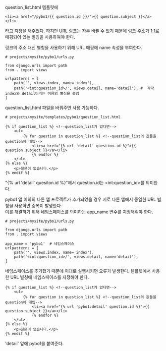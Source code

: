 question_list.html 템플릿에 
```
<li><a href="/pybo1/{{ question.id }}/">{{ question.subject }}</a></li>
```
라고 지정을 해주었다. 하지만 URL 링크는 자주 바뀔 수 있기 때문에 링크 주소가 1:1로 매핑되어 있는 별칭을 사용하여야 한다.

링크의 주소 대신 별칭을 사용하기 위해 URL 매핑에 name 속성을 부여한다.
```
# projects/mysite/pybo1/urls.py

from django.urls import path
from . import views

urlpatterns = [
    path('', views.index, name='index'),
    path('<int:question_id>/', views.detail, name='detail'), #  각각 index와 detail이라는 이름의 별칭을 붙임
]
```
question_list.html 파일을 바꿔주면 사용 가능하다.
```
# projects/mysite/templates/pybo1/question_list.html

{% if question_list %} <!--question_list가 있다면-->
    <ul>
        {% for question in question_list %} <!--question_list의 값들을 question에 대입-->
            <li><a href="{% url 'detail' question.id %}">{{ question.subject }}</a></li>
            {% endfor %}
    </ul>
{% else %}
    <p>질문이 없습니다.</p>
{% endif %}
```
"{% url 'detail' quesiton.id %}"에서 question.id는 \<int:question_id\>를 의미한다.

pybo1 앱 이외의 다른 앱 프로젝트가 추가되었을 경우 서로 다른 앱에서 동일한 URL 별칭을 사용하면 중복이 발생한다.  
이를 해결하기 위해 네임스페이스를 의미하는 app_name 변수를 지정해줘야 한다.
```
# projects/mysite/pybo1/urls.py

from django.urls import path
from . import views

app_name = 'pybo1'  # 네임스페이스
urlpatterns = [
    path('', views.index, name='index'),
    path('<int:question_id>/', views.detail, name='detail'),
]
```
네임스페이스를 추가했기 때문에 이대로 실행시키면 오류가 발생한다.
템플렛에서 사용한 URL 별칭에 네임스페이스를 지정해야 한다.
```
{% if question_list %} <!--question_list가 있다면-->
    <ul>
        {% for question in question_list %} <!--question_list의 값들을 question에 대입-->
            <li><a href="{% url 'pybo1:detail' question.id %}">{{ question.subject }}</a></li>
            {% endfor %}
    </ul>
{% else %}
    <p>질문이 없습니다.</p>
{% endif %}
```
'detail' 앞에 pybo1을 붙여준다.


